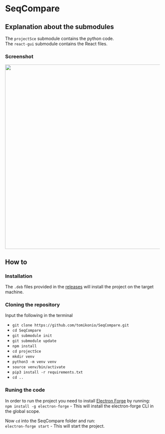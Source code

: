 # SeqCompare
## Explanation about the submodules
The `projectSce` submodule contains the python code.  
The `react-gui` submodule contains the React files.
### Screenshot
<img src="https://i.imgur.com/somobMG.png" width="600">

## How to
### Installation
The ```.deb``` files provided in the [releases](https://github.com/tomikonio/SeqCompare/releases) will install the project on the target machine.
### Cloning the repository
Input the following in the terminal
* ```git clone https://github.com/tomikonio/SeqCompare.git```
* ```cd SeqCompare```
* ```git submodule init```
* ```git submodule update```
* ```npm install```
* ```cd projectSce```
* ```mkdir venv```
* ```python3 -m venv venv```
* ```source venv/bin/activate```
* ```pip3 install -r requirements.txt```
* ```cd ..```
### Runing the code
In order to run the project you need to install [Electron Forge](https://electronforge.io/) by running:  
```npm install -g electron-forge``` - This will install the electron-forge CLI in the global scope.  
  
Now ```cd``` into the SeqCompare folder and run:  
```electron-forge start``` - This will start the project.
